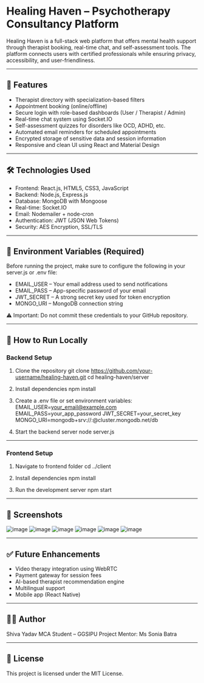 # Healing Haven – Psychotherapy Consultancy Platform

Healing Haven is a full-stack web platform that offers mental health support through therapist booking, real-time chat, and self-assessment tools. The platform connects users with certified professionals while ensuring privacy, accessibility, and user-friendliness.

---

## 🧠 Features

- Therapist directory with specialization-based filters
- Appointment booking (online/offline)
- Secure login with role-based dashboards (User / Therapist / Admin)
- Real-time chat system using Socket.IO
- Self-assessment quizzes for disorders like OCD, ADHD, etc.
- Automated email reminders for scheduled appointments
- Encrypted storage of sensitive data and session information
- Responsive and clean UI using React and Material Design

---

## 🛠️ Technologies Used

- Frontend: React.js, HTML5, CSS3, JavaScript
- Backend: Node.js, Express.js
- Database: MongoDB with Mongoose
- Real-time: Socket.IO
- Email: Nodemailer + node-cron
- Authentication: JWT (JSON Web Tokens)
- Security: AES Encryption, SSL/TLS

---

## 🔐 Environment Variables (Required)

Before running the project, make sure to configure the following in your server.js or .env file:

- EMAIL_USER – Your email address used to send notifications
- EMAIL_PASS – App-specific password of your email
- JWT_SECRET – A strong secret key used for token encryption
- MONGO_URI – MongoDB connection string

⚠️ Important: Do not commit these credentials to your GitHub repository.

---

## 🚀 How to Run Locally

### Backend Setup

1. Clone the repository
   git clone https://github.com/your-username/healing-haven.git
   cd healing-haven/server

2. Install dependencies
   npm install

3. Create a .env file or set environment variables:
   EMAIL_USER=your_email@example.com
   EMAIL_PASS=your_app_password
   JWT_SECRET=your_secret_key
   MONGO_URI=mongodb+srv://<user>:<password>@cluster.mongodb.net/db

4. Start the backend server
   node server.js

---

### Frontend Setup

1. Navigate to frontend folder
   cd ../client

2. Install dependencies
   npm install

3. Run the development server
   npm start

---

## 📸 Screenshots
![image](https://github.com/user-attachments/assets/a5728494-75b0-4865-8695-85af1ff97936)
![image](https://github.com/user-attachments/assets/ca274dc9-bc71-4c51-bd10-6bc389e0156e)
![image](https://github.com/user-attachments/assets/a9cb8068-22c8-4452-bd43-994fd5e6ce94)
![image](https://github.com/user-attachments/assets/66689f4d-9391-4199-99d9-a192a859aab7)
![image](https://github.com/user-attachments/assets/c837a987-5b5e-4c72-a1b1-420ed689318c)
![image](https://github.com/user-attachments/assets/74aa55b2-edb8-446f-9609-6c8299a68337)







---

## ✅ Future Enhancements

- Video therapy integration using WebRTC
- Payment gateway for session fees
- AI-based therapist recommendation engine
- Multilingual support
- Mobile app (React Native)

---

## 🧑‍💻 Author

Shiva Yadav
MCA Student – GGSIPU
Project Mentor: Ms Sonia Batra

---

## 📄 License

This project is licensed under the MIT License.
